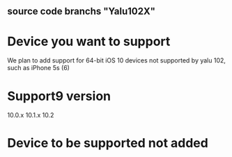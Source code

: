   ## source code branchs "Yalu102X"

# Device you want to support
We plan to add support for 64-bit iOS 10 devices not supported by yalu 102,
such as iPhone 5s (6)

# Support9 version
10.0.x
10.1.x
10.2

# Device to be supported not added
